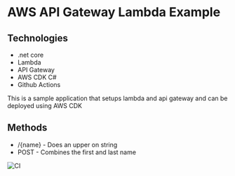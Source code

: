 # AWS API Gateway Lambda Example

## Technologies
- .net core
- Lambda
- API Gateway
- AWS CDK C#
- Github Actions

This is a sample application that setups lambda and api gateway and can be deployed using AWS CDK 

## Methods
- /{name} - Does an upper on string
- POST - Combines the first and last name

![CI](https://github.com/two4suited/aws-apigateway-lambda/workflows/CI/badge.svg)